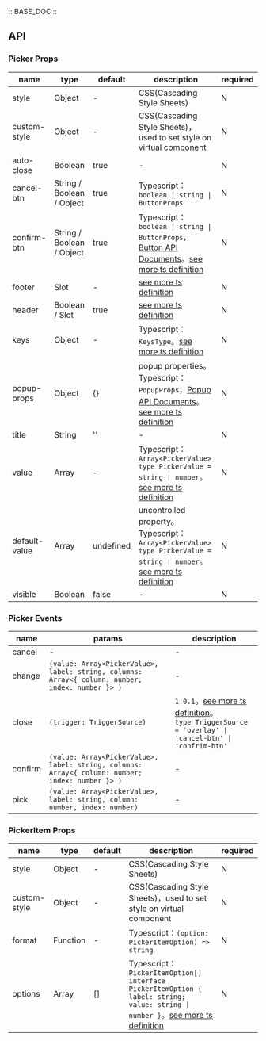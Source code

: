 :: BASE_DOC ::

## API

### Picker Props

name | type | default | description | required
-- | -- | -- | -- | --
style | Object | - | CSS(Cascading Style Sheets) | N
custom-style | Object | - | CSS(Cascading Style Sheets)，used to set style on virtual component | N
auto-close | Boolean | true | \- | N
cancel-btn | String / Boolean / Object | true | Typescript：`boolean \| string \| ButtonProps` | N
confirm-btn | String / Boolean / Object | true | Typescript：`boolean \| string \| ButtonProps`，[Button API Documents](./button?tab=api)。[see more ts definition](https://github.com/Tencent/tdesign-miniprogram/tree/develop/src/picker/type.ts) | N
footer | Slot | - | [see more ts definition](https://github.com/Tencent/tdesign-miniprogram/blob/develop/src/common/common.ts) | N
header | Boolean / Slot | true | [see more ts definition](https://github.com/Tencent/tdesign-miniprogram/blob/develop/src/common/common.ts) | N
keys | Object | - | Typescript：`KeysType`。[see more ts definition](https://github.com/Tencent/tdesign-miniprogram/blob/develop/src/common/common.ts) | N
popup-props | Object | {} | popup properties。Typescript：`PopupProps`，[Popup API Documents](./popup?tab=api)。[see more ts definition](https://github.com/Tencent/tdesign-miniprogram/tree/develop/src/picker/type.ts) | N
title | String | '' | \- | N
value | Array | - | Typescript：`Array<PickerValue>` `type PickerValue = string \| number`。[see more ts definition](https://github.com/Tencent/tdesign-miniprogram/tree/develop/src/picker/type.ts) | N
default-value | Array | undefined | uncontrolled property。Typescript：`Array<PickerValue>` `type PickerValue = string \| number`。[see more ts definition](https://github.com/Tencent/tdesign-miniprogram/tree/develop/src/picker/type.ts) | N
visible | Boolean | false | \- | N

### Picker Events

name | params | description
-- | -- | --
cancel | - | \-
change | `(value: Array<PickerValue>, label: string, columns: Array<{ column: number; index: number }> )` | \-
close | `(trigger: TriggerSource)` | `1.0.1`。[see more ts definition](https://github.com/Tencent/tdesign-miniprogram/tree/develop/src/picker/type.ts)。<br/>`type TriggerSource = 'overlay' \| 'cancel-btn' \| 'confrim-btn'`<br/>
confirm | `(value: Array<PickerValue>, label: string, columns: Array<{ column: number; index: number }> )` | \-
pick | `(value: Array<PickerValue>, label: string, column: number, index: number)` | \-


### PickerItem Props

name | type | default | description | required
-- | -- | -- | -- | --
style | Object | - | CSS(Cascading Style Sheets) | N
custom-style | Object | - | CSS(Cascading Style Sheets)，used to set style on virtual component | N
format | Function | - | Typescript：`(option: PickerItemOption) => string` | N
options | Array | [] | Typescript：`PickerItemOption[]` `interface PickerItemOption { label: string; value: string \| number }`。[see more ts definition](https://github.com/Tencent/tdesign-miniprogram/tree/develop/src/picker-item/type.ts) | N
